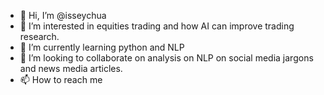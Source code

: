 - 👋 Hi, I’m @isseychua
- 👀 I’m interested in equities trading and how AI can improve trading research.
- 🌱 I’m currently learning python and NLP
- 💞️ I’m looking to collaborate on analysis on NLP on social media jargons and news media articles.
- 📫 How to reach me 

<!---
isseychua/isseychua is a ✨ special ✨ repository because its `README.md` (this file) appears on your GitHub profile.
You can click the Preview link to take a look at your changes.
--->
